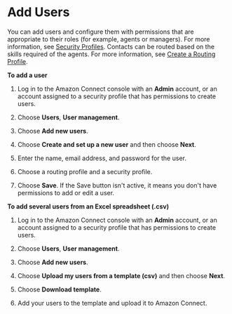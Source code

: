 # Add Users<a name="user-management"></a>

You can add users and configure them with permissions that are appropriate to their roles \(for example, agents or managers\)\. For more information, see [Security Profiles](connect-security-profiles.md)\. Contacts can be routed based on the skills required of the agents\. For more information, see [Create a Routing Profile](routing-profiles.md)\.

**To add a user**

1. Log in to the Amazon Connect console with an **Admin** account, or an account assigned to a security profile that has permissions to create users\.

1. Choose **Users**, **User management**\.

1. Choose **Add new users**\.

1. Choose **Create and set up a new user** and then choose **Next**\.

1. Enter the name, email address, and password for the user\.

1. Choose a routing profile and a security profile\.

1. Choose **Save**\. If the Save button isn't active, it means you don't have permissions to add or edit a user\. 

**To add several users from an Excel spreadsheet \(\.csv\)**

1. Log in to the Amazon Connect console with an **Admin** account, or an account assigned to a security profile that has permissions to create users\.

1. Choose **Users**, **User management**\.

1. Choose **Add new users**\.

1. Choose **Upload my users from a template \(csv\)** and then choose **Next**\.

1. Choose **Download template**\. 

1. Add your users to the template and upload it to Amazon Connect\.